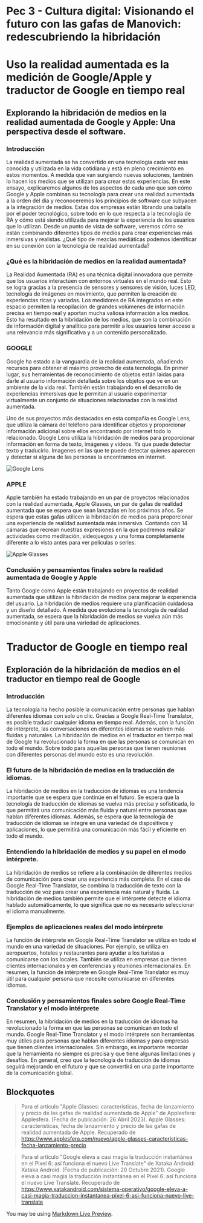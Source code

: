 # Pec 3 - Cultura digital: Visionando el futuro con las gafas de Manovich: redescubriendo la hibridación

# Uso la realidad aumentada es la medición de Google/Apple y traductor de Google en tiempo real

## Explorando la hibridación de medios en la realidad aumentada de Google y Apple: Una perspectiva desde el software.

### Introducción

La realidad aumentada se ha convertido en una tecnología cada vez más conocida y utilizada en la vida cotidiana y está en pleno crecimiento en estos momentos. A medida que van surgiendo nuevas soluciones, también lo hacen los medios que se utilizan para crear estas experiencias. En este ensayo, explicaremos algunos de los aspectos de cada uno que son cómo Google y Apple combinan su tecnología para crear una realidad aumentada a la orden del dia y reconoceremos los principios de software que subyacen a la integración de medios. Estas dos empresas están librando una batalla por el poder tecnológico, sobre todo en lo que respecta a la tecnología de RA y cómo está siendo utilizada para mejorar la experiencia de los usuarios que lo utilizan. Desde un punto de vista de software, veremos cómo se están combinando diferentes tipos de medios para crear experiencias más inmersivas y realistas.
¿Qué tipo de mezclas mediáticas podemos identificar en su conexión con la tecnología de realidad aumentada?

### ¿Qué es la hibridación de medios en la realidad aumentada?

La Realidad Aumentada (RA) es una técnica digital innovadora que permite que los usuarios interactúen con entornos virtuales en el mundo real. Esto se logra gracias a la presencia de sensores y sensores de visión, luces LED, tecnología de imágenes en movimiento, que permiten la creación de experiencias ricas y variadas. Los medidores de RA integrados en este espacio permiten la recopilación de grandes volúmenes de información precisa en tiempo real y aportan mucha valiosa información a los medios.
Esto ha resultado en la hibridación de los medios, que son la combinación de información digital y analítica para permitir a los usuarios tener acceso a una relevancia más significativa y a un contenido personalizado.

### GOOGLE

Google ha estado a la vanguardia de la realidad aumentada, añadiendo recursos para obtener el máximo provecho de esta tecnología. En primer lugar, sus herramientas de reconocimiento de objetos están laidas para darle al usuario información detallada sobre los objetos que ve en un ambiente de la vida real. También están trabajando en el desarrollo de experiencias inmersivas que le permitan al usuario experimentar virtualmente un conjunto de situaciones relacionadas con la realidad aumentada.

Uno de sus proyectos más destacados en esta compañia es Google Lens, que utiliza la cámara del teléfono para identificar objetos y proporcionar información adicional sobre ellos encontrando por internet todo lo relacionado. Google Lens utiliza la hibridación de medios para proporcionar información en forma de texto, imágenes y videos. Ya que puede detectar texto y traducirlo. Imagenes en las que te puede detectar quienes aparecen y detectar si alguna de las personas la encontramos en internet.

![Google Lens](https://play-lh.googleusercontent.com/G5oF0mhpOcQzFTrU6TDUL0JoAjzRt38weiZKua7L61WVT1z3dPcE9gUu-W2EwtM9cZU)

### APPLE

Apple también ha estado trabajando en un par de proyectos relacionados con la realidad aumentada, Apple Glasses, un par de gafas de realidad aumentada que se espera que sean lanzadas en los próximos años. Se espera que estas gafas utilicen la hibridación de medios para proporcionar una experiencia de realidad aumentada más inmersiva. Contando con 14 cámaras que recrean nuestras expresiones en la que podremos realizar actividades como meditación, videojuegos y una forma completamente diferente a lo visto antes para ver películas o series.

![Apple Glasses](https://m-cdn.phonearena.com/images/hubs/1454-image/apple-ar-vr-headset.jpg)

### Conclusión y pensamientos finales sobre la realidad aumentada de Google y Apple

Tanto Google como Apple están trabajando en proyectos de realidad aumentada que utilizan la hibridación de medios para mejorar la experiencia del usuario. La hibridación de medios requiere una planificación cuidadosa y un diseño detallado. A medida que evoluciona la tecnología de realidad aumentada, se espera que la hibridación de medios se vuelva aún más emocionante y útil para una variedad de aplicaciones.

#  Traductor de Google en tiempo real 

## Exploración de la hibridación de medios en el traductor en tiempo real de Google

### Introducción

La tecnología ha hecho posible la comunicación entre personas que hablan diferentes idiomas con solo un clic. Gracias a Google Real-Time Translator, es posible traducir cualquier idioma en tiempo real. Además, con la función de intérprete, las conversaciones en diferentes idiomas se vuelven más fluidas y naturales. La hibridación de medios en el traductor en tiempo real de Google ha revolucionado la forma en que las personas se comunican en todo el mundo. Sobre todo para aquellas personas que tienen reuniones con diferentes personas del mundo esto es una revolución.

### El futuro de la hibridación de medios en la traducción de idiomas.

La hibridación de medios en la traducción de idiomas es una tendencia importante que se espera que continúe en el futuro. Se espera que la tecnología de traducción de idiomas se vuelva más precisa y sofisticada, lo que permitirá una comunicación más fluida y natural entre personas que hablan diferentes idiomas. Además, se espera que la tecnología de traducción de idiomas se integre en una variedad de dispositivos y aplicaciones, lo que permitirá una comunicación más fácil y eficiente en todo el mundo.

### Entendiendo la hibridación de medios y su papel en el modo intérprete.

La hibridación de medios se refiere a la combinación de diferentes medios de comunicación para crear una experiencia más completa. En el caso de Google Real-Time Translator, se combina la traducción de texto con la traducción de voz para crear una experiencia más natural y fluida. La hibridación de medios también permite que el intérprete detecte el idioma hablado automáticamente, lo que significa que no es necesario seleccionar el idioma manualmente.

### Ejemplos de aplicaciones reales del modo intérprete

La función de intérprete en Google Real-Time Translator se utiliza en todo el mundo en una variedad de situaciones. Por ejemplo, se utiliza en aeropuertos, hoteles y restaurantes para ayudar a los turistas a comunicarse con los locales. También se utiliza en empresas que tienen clientes internacionales y en conferencias y reuniones internacionales. En resumen, la función de intérprete en Google Real-Time Translator es muy útil para cualquier persona que necesite comunicarse en diferentes idiomas.

### Conclusión y pensamientos finales sobre Google Real-Time Translator y el modo intérprete

En resumen, la hibridación de medios en la traducción de idiomas ha revolucionado la forma en que las personas se comunican en todo el mundo. Google Real-Time Translator y el modo intérprete son herramientas muy útiles para personas que hablan diferentes idiomas y para empresas que tienen clientes internacionales. Sin embargo, es importante recordar que la herramienta no siempre es precisa y que tiene algunas limitaciones y desafíos. En general, creo que la tecnología de traducción de idiomas seguirá mejorando en el futuro y que se convertirá en una parte importante de la comunicación global.

## Blockquotes

> Para el artículo "Apple Glasses: características, fecha de lanzamiento y precio de las gafas de realidad aumentada de Apple" de Applesfera:
Applesfera. (Fecha de publicación: 26 Abril 2023). Apple Glasses: características, fecha de lanzamiento y precio de las gafas de realidad aumentada de Apple. Recuperado de https://www.applesfera.com/nuevo/apple-glasses-caracteristicas-fecha-lanzamiento-precio

> Para el artículo "Google eleva a casi magia la traducción instantánea en el Pixel 6: así funciona el nuevo Live Translate" de Xataka Android:
Xataka Android. (Fecha de publicación: 20 Octubre 2021). Google eleva a casi magia la traducción instantánea en el Pixel 6: así funciona el nuevo Live Translate. Recuperado de
>https://www.xatakandroid.com/sistema-operativo/google-eleva-a-casi-magia-traduccion-instantanea-pixel-6-asi-funciona-nuevo-live-translate

You may be using [Markdown Live Preview](https://markdownlivepreview.com/).
